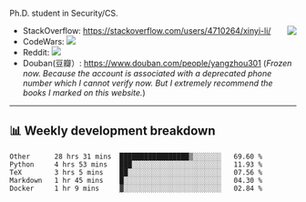 Ph.D. student in Security/CS.

<img align="right" src="https://github-readme-stats.vercel.app/api?username=li-xin-yi&count_private=true&show_icons=true&hide_title=true&theme=tokyonight" />

- StackOverflow: https://stackoverflow.com/users/4710264/xinyi-li/
- CodeWars: [![](https://www.codewars.com/users/xy-li/badges/micro)](https://www.codewars.com/users/xy-li/)
- Reddit: [![](https://img.shields.io/reddit/user-karma/combined/xy-li?style=social)](https://www.reddit.com/user/xy-li/)
- Douban(豆瓣）: https://www.douban.com/people/yangzhou301  (*Frozen now. Because the account is associated with a deprecated phone number which I cannot verify now. But I extremely recommend the books I marked on this website.*)

---

## 📊 Weekly development breakdown

<!--START_SECTION:waka-->
```text
Other      28 hrs 31 mins  █████████████████▒░░░░░░░   69.60 % 
Python     4 hrs 53 mins   ███░░░░░░░░░░░░░░░░░░░░░░   11.93 % 
TeX        3 hrs 5 mins    ██░░░░░░░░░░░░░░░░░░░░░░░   07.56 % 
Markdown   1 hr 45 mins    █░░░░░░░░░░░░░░░░░░░░░░░░   04.30 % 
Docker     1 hr 9 mins     ▓░░░░░░░░░░░░░░░░░░░░░░░░   02.84 % 
```
<!--END_SECTION:waka-->
